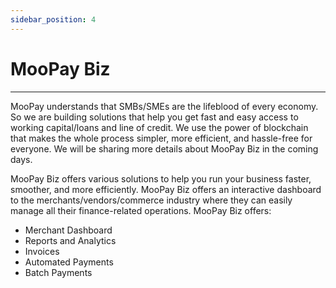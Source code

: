 ```yaml
---
sidebar_position: 4
---
```


# MooPay Biz

---

MooPay understands that SMBs/SMEs are the lifeblood of every economy. So we are building solutions that help you get fast and easy access to working capital/loans and line of credit. We use the power of blockchain that makes the whole process simpler, more efficient, and hassle-free for everyone. We will be sharing more details about MooPay Biz in the coming days.

MooPay Biz offers various solutions to help you run your business faster, smoother, and more efficiently. MooPay Biz offers an interactive dashboard to the merchants/vendors/commerce industry where they can easily manage all their finance-related operations. MooPay Biz offers:

- Merchant Dashboard
- Reports and Analytics
- Invoices
- Automated Payments
- Batch Payments